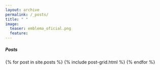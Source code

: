 ```yaml
---
layout: archive
permalink: /_posts/
title: " "
image:
  teaser: emblema_oficial.png
  feature:
---
```

<h5>Posts</h5>
<div class="tiles">
{% for post in site.posts %}
	{% include post-grid.html %}
{% endfor %}
</div><!-- /.tiles -->

